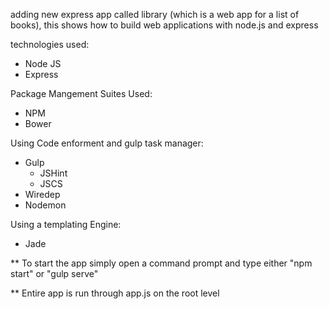 adding new express app called library (which is a web app for a list of books), this shows how to build web applications with node.js and express

technologies used: 
- Node JS
- Express 

Package Mangement Suites Used:
- NPM
- Bower

Using Code enforment and gulp task manager:
- Gulp
    - JSHint
    - JSCS
- Wiredep
- Nodemon

Using a templating Engine:
- Jade

** To start the app simply open a command prompt and type either "npm start" or "gulp serve"

** Entire app is run through app.js on the root level 
